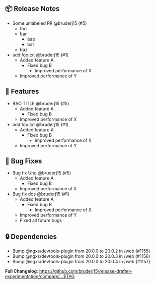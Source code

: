## 📦 Release Notes

- Some unlabeled PR @bruderj15 (#5)
  - foo
  - bar
    - bao
    - bat
  - baz
- add foo.txt @bruderj15 (#1)
  - Added feature A
    - Fixed bug B
      - Improved performance of X
  - Improved performance of Y


## 🚀 Features

- BAO TITLE @bruderj15 (#5)
  - Added feature A
    - Fixed bug B
  - Improved performance of X
- add foo.txt @bruderj15 (#1)
  - Added feature A
    - Fixed bug B
      - Improved performance of X
  - Improved performance of Y


## 🐛 Bug Fixes

- Bug fix Uno @bruderj15 (#5)
  - Added feature A
    - Fixed bug B
  - Improved performance of X
- Bug fix dos @bruderj15 (#1)
  - Added feature A
    - Fixed bug B
      - Improved performance of X
  - Improved performance of Y
  - Fixed all future bugs


## 🔒 Dependencies

- Bump @ngxs/devtools-plugin from 20.0.0 to 20.0.2 in /web (#1155)
- Bump @ngxs/devtools-plugin from 20.0.0 to 20.0.3 in /web (#1156)
- Bump @ngxs/devtools-plugin from 20.0.0 to 20.0.4 in /web (#1157)

**Full Changelog**: https://github.com/bruderj15/release-drafter-experimentation/compare/...$TAG

